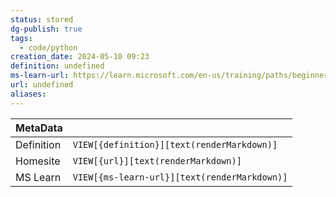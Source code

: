 ```yaml
---
status: stored
dg-publish: true
tags:
  - code/python
creation_date: 2024-05-10 09:23
definition: undefined
ms-learn-url: https://learn.microsoft.com/en-us/training/paths/beginner-python/?WT.mc_id=academic-105781-alfredodeza
url: undefined
aliases:
---
```


| MetaData   |                                              |
| ---------- | -------------------------------------------- |
| Definition | `VIEW[{definition}][text(renderMarkdown)]`   |
| Homesite   | `VIEW[{url}][text(renderMarkdown)]`          |
| MS Learn   | `VIEW[{ms-learn-url}][text(renderMarkdown)]` |
